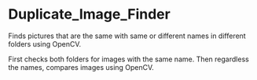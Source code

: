 # Duplicate_Image_Finder
Finds pictures that are the same with same or different names in different folders using OpenCV.

First checks both folders for images with the same name.
Then regardless the names, compares images using OpenCV. 

